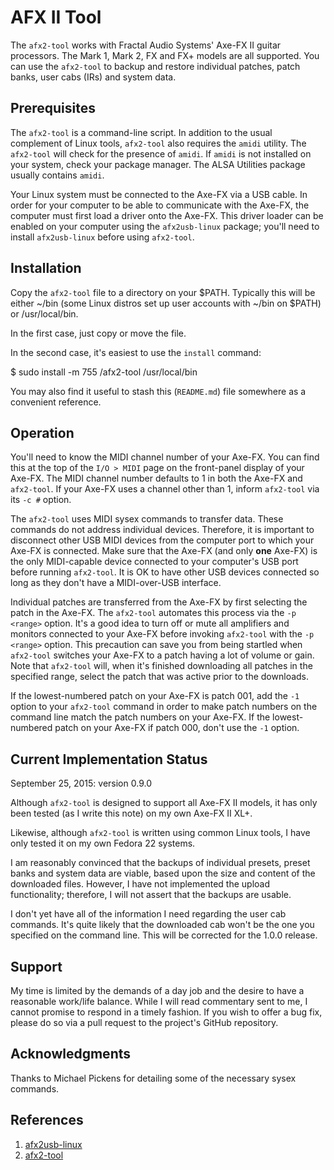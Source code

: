 AFX II Tool
===========

The `afx2-tool` works with Fractal Audio Systems' Axe-FX II guitar
processors. The Mark 1, Mark 2, FX and FX+ models are all supported. You
can use the `afx2-tool` to backup and restore individual patches, patch
banks, user cabs (IRs) and system data.

Prerequisites
-------------

The `afx2-tool` is a command-line script. In addition to the usual
complement of Linux tools, `afx2-tool` also requires the `amidi`
utility. The `afx2-tool` will check for the presence of `amidi`. If
`amidi` is not installed on your system, check your package manager. The
ALSA Utilities package usually contains `amidi`.

Your Linux system must be connected to the Axe-FX via a USB cable. In
order for your computer to be able to communicate with the Axe-FX, the
computer must first load a driver onto the Axe-FX. This driver loader
can be enabled on your computer using the `afx2usb-linux` package;
you'll need to install `afx2usb-linux` before using `afx2-tool`.

Installation
------------

Copy the `afx2-tool` file to a directory on your $PATH. Typically this
will be either ~/bin (some Linux distros set up user accounts with ~/bin
on $PATH) or /usr/local/bin.

In the first case, just copy or move the file.

In the second case, it's easiest to use the `install` command:

$ sudo install -m 755 <path-to>/afx2-tool /usr/local/bin

You may also find it useful to stash this (`README.md`) file somewhere
as a convenient reference.

Operation
---------

You'll need to know the MIDI channel number of your Axe-FX. You can find
this at the top of the `I/O > MIDI` page on the front-panel display of
your Axe-FX. The MIDI channel number defaults to 1 in both the Axe-FX
and `afx2-tool`. If your Axe-FX uses a channel other than 1, inform
`afx2-tool` via its `-c #` option.

The `afx2-tool` uses MIDI sysex commands to transfer data. These
commands do not address individual devices. Therefore, it is important
to disconnect other USB MIDI devices from the computer port to which
your Axe-FX is connected. Make sure that the Axe-FX (and only **one**
Axe-FX) is the only MIDI-capable device connected to your computer's
USB port before running `afx2-tool`. It is OK to have other USB devices
connected so long as they don't have a MIDI-over-USB interface.

Individual patches are transferred from the Axe-FX by first selecting
the patch in the Axe-FX. The `afx2-tool` automates this process via the
`-p <range>` option. It's a good idea to turn off or mute all amplifiers
and monitors connected to your Axe-FX before invoking `afx2-tool` with
the `-p <range>` option. This precaution can save you from being startled
when `afx2-tool` switches your Axe-FX to a patch having a lot of volume
or gain. Note that `afx2-tool` will, when it's finished downloading all
patches in the specified range, select the patch that was active prior
to the downloads.

If the lowest-numbered patch on your Axe-FX is patch 001, add the `-1`
option to your `afx2-tool` command in order to make patch numbers
on the command line match the patch numbers on your Axe-FX. If the
lowest-numbered patch on your Axe-FX if patch 000, don't use the `-1`
option.

Current Implementation Status
-----------------------------

September 25, 2015: version 0.9.0

Although `afx2-tool` is designed to support all Axe-FX II models, it
has only been tested (as I write this note) on my own Axe-FX II XL+.

Likewise, although `afx2-tool` is written using common Linux tools,
I have only tested it on my own Fedora 22 systems.

I am reasonably convinced that the backups of individual presets,
preset banks and system data are viable, based upon the size and content
of the downloaded files. However, I have not implemented the upload
functionality; therefore, I will not assert that the backups are usable.

I don't yet have all of the information I need regarding the user cab
commands. It's quite likely that the downloaded cab won't be the one
you specified on the command line. This will be corrected for the 1.0.0
release.

Support
-------

My time is limited by the demands of a day job and the desire to have a
reasonable work/life balance. While I will read commentary sent to me,
I cannot promise to respond in a timely fashion. If you wish to offer
a bug fix, please do so via a pull request to the project's GitHub
repository.

Acknowledgments
---------------

Thanks to Michael Pickens for detailing some of the necessary sysex
commands.

References
----------

1. [afx2usb-linux](https://github.com/TieDyedDevil/afx2usb-linux)
2. [afx2-tool](https://github.com/TieDyedDevil/afx2tool-linux)
